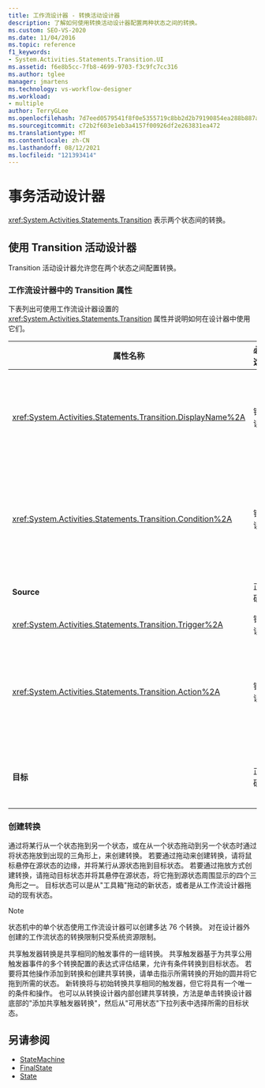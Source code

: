 ```yaml
---
title: 工作流设计器 - 转换活动设计器
description: 了解如何使用转换活动设计器配置两种状态之间的转换。
ms.custom: SEO-VS-2020
ms.date: 11/04/2016
ms.topic: reference
f1_keywords:
- System.Activities.Statements.Transition.UI
ms.assetid: f6e8b5cc-7fb8-4699-9703-f3c9fc7cc316
ms.author: tglee
manager: jmartens
ms.technology: vs-workflow-designer
ms.workload:
- multiple
author: TerryGLee
ms.openlocfilehash: 7d7eed0579541f8f0e5355719c8bb2d2b79190854ea288b887af0000bcd370e3
ms.sourcegitcommit: c72b2f603e1eb3a4157f00926df2e263831ea472
ms.translationtype: MT
ms.contentlocale: zh-CN
ms.lasthandoff: 08/12/2021
ms.locfileid: "121393414"
---
```

# <a name="transition-activity-designer"></a>事务活动设计器

<xref:System.Activities.Statements.Transition> 表示两个状态间的转换。

## <a name="using-the-transition-activity-designer"></a>使用 Transition 活动设计器

Transition 活动设计器允许您在两个状态之间配置转换。

### <a name="transition-properties-in-the-workflow-designer"></a>工作流设计器中的 Transition 属性

下表列出可使用工作流设计器设置的 <xref:System.Activities.Statements.Transition> 属性并说明如何在设计器中使用它们。

|属性名称|必选|使用情况|
|-|--------------|-|
|<xref:System.Activities.Statements.Transition.DisplayName%2A>|错误|指定 <xref:System.Activities.Statements.Transition> 活动设计器的友好名称。 默认值为 **T1**。 可在属性网格、扩展转换设计器的标题以及扩展转换设计器内的操作部分的标题中编辑值。 <xref:System.Activities.Activity.DisplayName%2A> 用于痕迹导航，后者显示在工作流设计器顶部。<br /><br /> 虽然 <xref:System.Activities.Activity.DisplayName%2A> 不是绝对必需的，但最好使用该属性。|
|<xref:System.Activities.Statements.Transition.Condition%2A>|错误|如果存在，则指定一个表达式，该表达式在将控件传递给目标状态之前，必须计算结果为 True。 可以在属性网格和扩展转换设计器中编辑此条件。 共享转换中的多个条件按显示在转换设计器中的顺序进行评估。 **注意：** 请注意，如果转换的 计算结果为 False (或者共享触发器转换的所有条件评估为 False) ，则转换不会发生，并且将重新计划从状态进行的所有转换的所有 <xref:System.Activities.Statements.Transition.Condition%2A> 触发器。 在本教程中，由于配置条件的方式，这种情况不会发生（我们针对猜测是正确或者错误提供了具体的操作）。|
|**Source**|正确|指示源自此转换的状态。 单击源状态的名称可将设计器视图切换到状态的扩展视图。 在创建转换时设置此值，并且不能更改它。|
|<xref:System.Activities.Statements.Transition.Trigger%2A>|错误|指定其完成启动转换的活动。 若要设置此活动，请将活动从"工具箱 **"** 拖动到转换 **的"触发器** "部分。|
|<xref:System.Activities.Statements.Transition.Action%2A>|错误|指定在触发器活动完成时执行的活动，如果存在 ，则 <xref:System.Activities.Statements.Transition.Condition%2A> 计算结果为 **true。** 在源状态的 <xref:System.Activities.Statements.State.Exit%2A> 活动后、转换到目标状态时执行此活动，如果存在，则执行。 展开转换设计器时，可以通过从"工具箱"拖动活动，将其拖放到转换的"操作 **"部分来** 设置此值。 单个转换可对应多个操作。 可以展开和收缩各个操作，在转换中存在多个操作时可通过单击在操作上显示的向上或向下箭头键进行排序。|
|**目标**|正确|指示转换完成后状态计算机转换到的状态。 这与对象模型中转换的 <xref:System.Activities.Statements.Transition.To%2A> 属性相对应。 单击目标状态的名称可将设计器视图切换到状态的扩展视图。 在创建转换时设置此值，并可以通过拖动将转换连接到设计器中的目标状态的箭头进行更改。|

### <a name="creating-transitions"></a>创建转换

通过将某行从一个状态拖到另一个状态，或在从一个状态拖动到另一个状态时通过将状态拖放到出现的三角形上，来创建转换。 若要通过拖动来创建转换，请将鼠标悬停在源状态的边缘，并将某行从源状态拖到目标状态。 若要通过拖放方式创建转换，请拖动目标状态并将其悬停在源状态，将它拖到源状态周围显示的四个三角形之一。 目标状态可以是从"工具箱"拖动的新状态，或者是从工作流设计器拖动的现有状态。

> [!NOTE]
> 状态机中的单个状态使用工作流设计器可以创建多达 76 个转换。 对在设计器外创建的工作流状态的转换限制只受系统资源限制。

共享触发器转换是共享相同的触发事件的一组转换。 共享触发器基于为共享公用触发器事件的多个转换配置的表达式评估结果，允许有条件转换到目标状态。 若要将其他操作添加到转换和创建共享转换，请单击指示所需转换的开始的圆并将它拖到所需的状态。 新转换将与初始转换共享相同的触发器，但它将具有一个唯一的条件和操作。 也可以从转换设计器内部创建共享转换，方法是单击转换设计器底部的"添加共享触发器转换"，然后从"可用状态"下拉列表中选择所需的目标状态。 

## <a name="see-also"></a>另请参阅

- [StateMachine](../workflow-designer/statemachine-activity-designer.md)
- [FinalState](../workflow-designer/finalstate-activity-designer.md)
- [State](../workflow-designer/state-activity-designer.md)
